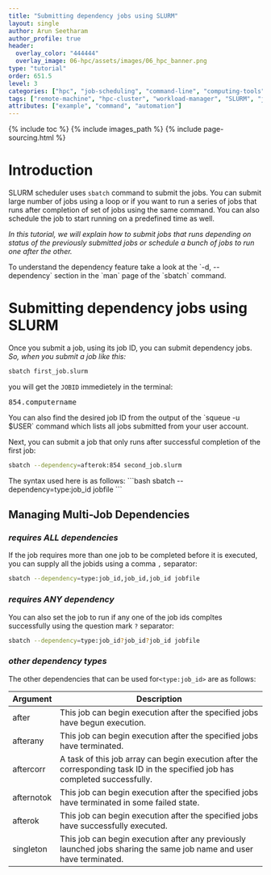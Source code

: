 ```yaml
---
title: "Submitting dependency jobs using SLURM"
layout: single
author: Arun Seetharam
author_profile: true
header:
  overlay_color: "444444"
  overlay_image: 06-hpc/assets/images/06_hpc_banner.png
type: "tutorial"
order: 651.5
level: 3
categories: ["hpc", "job-scheduling", "command-line", "computing-tools"]
tags: ["remote-machine", "hpc-cluster", "workload-manager", "SLURM", "job-script", "job-submission", "dependencies", "multi-job", "JOBID"]
attributes: ["example", "command", "automation"]
---
```


{% include toc %}
{% include images_path %}
{% include page-sourcing.html %}


# Introduction

SLURM scheduler uses `sbatch` command to submit the jobs. You can submit large number of jobs using a loop or if you want to run a series of jobs that runs after completion of set of jobs using the same command. You can also schedule the job to start running on a predefined time as well.

*In this tutorial, we will explain how to submit jobs that runs depending on status of the previously submitted jobs or schedule a bunch of jobs to run one after the other.*

<div class="required" markdown="1">
To understand the dependency feature take a look at the `-d, --dependency` section in the `man` page of the `sbatch` command.
</div>


# Submitting dependency jobs using SLURM

Once you submit a job, using its job ID, you can submit dependency jobs. <br>
*So, when you submit a job like this:*
```bash
sbatch first_job.slurm
```
you will get the `JOBID` immedietely in the terminal:
<pre class="output">
854.computername
</pre>

<div class="protip" markdown="1">
You can also find the desired job ID from the output of the `squeue -u $USER` command which lists all jobs submitted from your user account.
</div>

Next, you can submit a job that only runs after successful completion of the first job:
```bash
sbatch --dependency=afterok:854 second_job.slurm
```

<div class="example" markdown="1">
The syntax used here is as follows:
```bash
sbatch --dependency=type:job_id jobfile
```
</div>


## Managing Multi-Job Dependencies

### *requires ALL dependencies*

If the job requires more than one job to be completed before it is executed, you can supply all the jobids using a comma `,` separator:
```bash
sbatch --dependency=type:job_id,job_id,job_id jobfile
```

### *requires ANY dependency*

You can also set the job to run if any one of the job ids compltes successfully using the question mark `?` separator:
```bash
sbatch --dependency=type:job_id?job_id?job_id jobfile
```

### *other dependency types*

The other dependencies that can be used for`<type:job_id>` are as follows:

| Argument   | Description                                                                 |
|------------|-----------------------------------------------------------------------------|
| after      | This job can begin execution after the specified jobs have begun execution. |
| afterany   | This job can begin execution after the specified jobs have terminated.      |
| aftercorr  | A task of this job array can begin execution after the corresponding task ID in the specified job has completed successfully. |
| afternotok | This job can begin execution after the specified jobs have terminated in some failed state. |
| afterok    | This job can begin execution after the specified jobs have successfully executed.           |
| singleton  | This job can begin execution after any previously launched jobs sharing the same job name and user have terminated.           |
